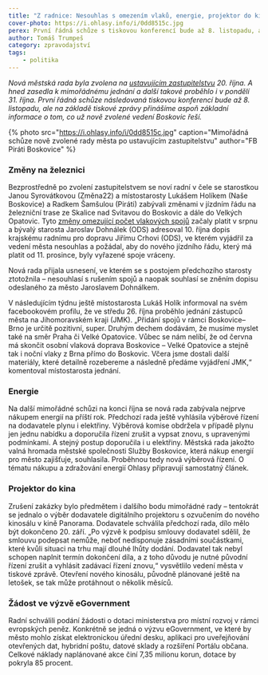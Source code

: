```yaml
---
title: "Z radnice: Nesouhlas s omezením vlaků, energie, projektor do kina a eGovernment"
cover-photo: https://i.ohlasy.info/i/0dd8515c.jpg
perex: První řádná schůze s tiskovou konferencí bude až 8. listopadu, ale na základě tiskové zprávy přinášíme aspoň základní informace o tom, co už nově zvolené vedení Boskovic řeší.
author: Tomáš Trumpeš
category: zpravodajství
tags:
    - politika
---
```


*Nová městská rada byla zvolena na [ustavujícím zastupitelstvu](https://ohlasy.info/clanky/2022/10/ustavujici-zastupitelstvo.html) 20\. října. A hned zasedla k mimořádnému jednání a další takové proběhlo i v pondělí 31. října. První řádná schůze následovaná tiskovou konferencí bude až 8. listopadu, ale na základě tiskové zprávy přinášíme aspoň základní informace o tom, co už nově zvolené vedení Boskovic řeší.*

{% photo src="https://i.ohlasy.info/i/0dd8515c.jpg" caption="Mimořádná schůze nově zvolené rady města po ustavujícím zastupitelstvu" author="FB Piráti Boskovice" %}

### Změny na železnici

Bezprostředně po zvolení zastupitelstvem se noví radní v čele se starostkou Janou Syrovátkovou (Změna22) a místostarosty Lukášem Holíkem (Naše Boskovice) a Radkem Šamšulou (Piráti) zabývali změnami v jízdním řádu na železniční trase ze Skalice nad Svitavou do Boskovic a dále do Velkých Opatovic. Tyto [změny omezující počet vlakových spojů](https://ohlasy.info/clanky/2022/10/vlaky-boskovice.html) začaly platit v srpnu a bývalý starosta Jaroslav Dohnálek (ODS) adresoval 10. října dopis krajskému radnímu pro dopravu Jiřímu Crhovi (ODS), ve kterém vyjádřil za vedení města nesouhlas a požádal, aby do nového jízdního řádu, který má platit od 11. prosince, byly vyřazené spoje vráceny.

Nová rada přijala usnesení, ve kterém se s postojem předchozího starosty ztotožnila – nesouhlasí s rušením spojů a naopak souhlasí se zněním dopisu odeslaného za město Jaroslavem Dohnálkem. 

V následujícím týdnu ještě místostarosta Lukáš Holík informoval na svém facebookovém profilu, že ve středu 26. října proběhlo jednání zástupců města na Jihomoravském kraji (JMK). „Přidání spojů v rámci Boskovice–Brno je určitě pozitivní, super. Druhým dechem dodávám, že musíme myslet také na směr Praha či Velké Opatovice. Vůbec se nám nelíbí, že od června má skončit osobní vlaková doprava Boskovice – Velké Opatovice a stejně tak i noční vlaky z Brna přímo do Boskovic. Včera jsme dostali další materiály, které detailně rozebereme a následně předáme vyjádření JMK,“ komentoval místostarosta jednání.

### Energie

Na další mimořádné schůzi na konci října se nová rada zabývala nejprve nákupem energií na příští rok. Předchozí rada ještě vyhlásila výběrové řízení na dodavatele plynu i elektřiny. Výběrová komise obdržela v případě plynu jen jednu nabídku a doporučila řízení zrušit a vypsat znovu, s upravenými podmínkami. A stejný postup doporučila i u elektřiny. Městská rada jakožto valná hromada městské společnosti Služby Boskovice, která nákup energií pro město zajišťuje, souhlasila. Proběhnou tedy nová výběrová řízení. O tématu nákupu a zdražování energií Ohlasy připravují samostatný článek.

### Projektor do kina

Zrušení zakázky bylo předmětem i dalšího bodu mimořádné rady – tentokrát se jednalo o výběr dodavatele digitálního projektoru s ozvučením do nového kinosálu v kině Panorama. Dodavatele schválila předchozí rada, dílo mělo být dokončeno 20. září. „Po výzvě k podpisu smlouvy dodavatel sdělil, že smlouvu podepsat nemůže, neboť nedisponuje zásadními součástkami, které kvůli situaci na trhu mají dlouhé lhůty dodání. Dodavatel tak nebyl schopen naplnit termín dokončení díla, a z toho důvodu je nutné původní řízení zrušit a vyhlásit zadávací řízení znovu,“ vysvětlilo vedení města v tiskové zprávě. Otevření nového kinosálu, původně plánované ještě na letošek, se tak může protáhnout o několik měsíců.

### Žádost ve výzvě eGovernment

Radní schválili podání žádosti o dotaci ministerstva pro místní rozvoj v rámci evropských peněz. Konkrétně se jedná o výzvu eGovernment, ve které by město mohlo získat elektronickou úřední desku, aplikaci pro uveřejňování otevřených dat, hybridní poštu, datové sklady a rozšíření Portálu občana. Celkové náklady naplánované akce činí 7,35 milionu korun, dotace by pokryla 85 procent.